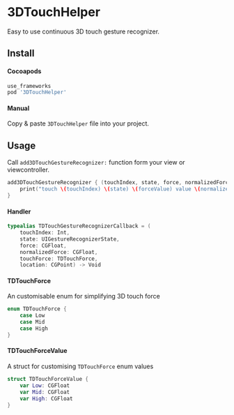3DTouchHelper
===

Easy to use continuous 3D touch gesture recognizer.

Install
----

#### Cocoapods

``` ruby
use_frameworks
pod '3DTouchHelper'
```

#### Manual

Copy & paste `3DTouchHelper` file into your project.

Usage
----

Call `add3DTouchGestureRecognizer:` function form your view or viewcontroller.

``` swift
add3DTouchGestureRecognizer { (touchIndex, state, force, normalizedForce, forceValue, location) in
    print("touch \(touchIndex) \(state) \(forceValue) value \(normalizedForce) at \(location)")
}
```

#### Handler

``` swift
typealias TDTouchGestureRecognizerCallback = (
    touchIndex: Int,
    state: UIGestureRecognizerState,
    force: CGFloat,
    normalizedForce: CGFloat,
    touchForce: TDTouchForce,
    location: CGPoint) -> Void
```

#### TDTouchForce

An customisable enum for simplifying 3D touch force

``` swift
enum TDTouchForce {
    case Low
    case Mid
    case High
}
```

#### TDTouchForceValue

A struct for customising `TDTouchForce` enum values

``` swift
struct TDTouchForceValue {
    var Low: CGFloat
    var Mid: CGFloat
    var High: CGFloat
}
```